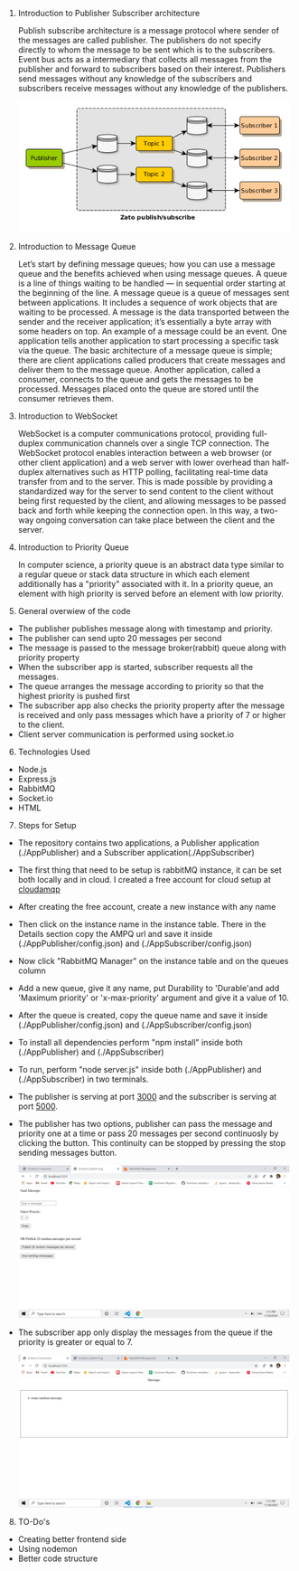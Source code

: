1. Introduction to Publisher Subscriber architecture

   Publish subscribe architecture is a message protocol where sender of the messages are called publisher. The publishers do not specify directly to whom the message to be sent which is to the subscribers. Event bus acts as a intermediary that collects all messages from the publisher and forward to subscribers based on their interest. Publishers send messages without any knowledge of the subscribers and subscribers receive messages without any knowledge of the publishers.

   <img src="./images/pubsubarc.png" />

2. Introduction to Message Queue

   Let’s start by defining message queues; how you can use a message queue and the benefits achieved when using message queues. A queue is a line of things waiting to be handled — in sequential order starting at the beginning of the line. A message queue is a queue of messages sent between applications. It includes a sequence of work objects that are waiting to be processed. A message is the data transported between the sender and the receiver application; it’s essentially a byte array with some headers on top. An example of a message could be an event. One application tells another application to start processing a specific task via the queue. The basic architecture of a message queue is simple; there are client applications called producers that create messages and deliver them to the message queue. Another application, called a consumer, connects to the queue and gets the messages to be processed. Messages placed onto the queue are stored until the consumer retrieves them.

3. Introduction to WebSocket

   WebSocket is a computer communications protocol, providing full-duplex communication channels over a single TCP connection. The WebSocket protocol enables interaction between a web browser (or other client application) and a web server with lower overhead than half-duplex alternatives such as HTTP polling, facilitating real-time data transfer from and to the server. This is made possible by providing a standardized way for the server to send content to the client without being first requested by the client, and allowing messages to be passed back and forth while keeping the connection open. In this way, a two-way ongoing conversation can take place between the client and the server.

4. Introduction to Priority Queue

   In computer science, a priority queue is an abstract data type similar to a regular queue or stack data structure in which each element additionally has a "priority" associated with it. In a priority queue, an element with high priority is served before an element with low priority.

5. General overwiew of the code

- The publisher publishes message along with timestamp and priority.
- The publisher can send upto 20 messages per second
- The message is passed to the message broker(rabbit) queue along with priority property
- When the subscriber app is started, subscriber requests all the messages.
- The queue arranges the message according to priority so that the highest priority is pushed first
- The subscriber app also checks the priority property after the message is received and only pass messages which have a priority of 7 or higher to the client.
- Client server communication is performed using socket.io

6. Technologies Used

- Node.js
- Express.js
- RabbitMQ
- Socket.io
- HTML

7. Steps for Setup

- The repository contains two applications, a Publisher application (./AppPublisher) and a Subscriber application(./AppSubscriber)

- The first thing that need to be setup is rabbitMQ instance, it can be set both locally and in cloud. I created a free account for cloud setup at <a href="https://www.cloudamqp.com/">cloudamqp</a>

- After creating the free account, create a new instance with any name
- Then click on the instance name in the instance table. There in the Details section copy the AMPQ url and save it inside (./AppPublisher/config.json) and (./AppSubscriber/config.json)

- Now click "RabbitMQ Manager" on the instance table and on the queues column

- Add a new queue, give it any name, put Durability to 'Durable'and add 'Maximum priority' or 'x-max-priority' argument and give it a value of 10.

- After the queue is created, copy the queue name and save it inside (./AppPublisher/config.json) and (./AppSubscriber/config.json)

- To install all dependencies perform "npm install" inside both (./AppPublisher) and (./AppSubscriber)

- To run, perform "node server.js" inside both (./AppPublisher) and (./AppSubscriber)
  in two terminals.

- The publisher is serving at port <a href="http://localhost:3000/">3000</a> and the subscriber is serving at port
  <a href="http://localhost:5000/">5000</a>.

- The publisher has two options, publisher can pass the message and priority one at a time or pass 20 messages per second continuosly by clicking the button. This continuity can be stopped by pressing the stop sending messages button.

  <img src="./images/publisher.png" />

- The subscriber app only display the messages from the queue if the priority is greater or equal to 7.

  <img src="./images/subscriber.png" />

8. TO-Do's

- Creating better frontend side
- Using nodemon
- Better code structure
